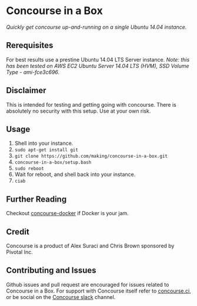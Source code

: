 # Concourse in a Box
*Quickly get concourse up-and-running on a single Ubuntu 14.04 instance.*

## Rerequisites
For best results use a prestine Ubuntu 14.04 LTS Server instance.
*Note: this has been tested on AWS EC2 Ubuntu Server 14.04 LTS (HVM), SSD Volume Type - ami-fce3c696.*

## Disclaimer
This is intended for testing and getting going with concourse.
There is absolutely no security with this setup.
Use at your own risk.

## Usage
1. Shell into your instance.
1. `sudo apt-get install git`
1. `git clone https://github.com/making/concourse-in-a-box.git`
1. `concourse-in-a-box/setup.bash`
1. `sudo reboot`
1. Wait for reboot, and shell back into your instance.
1. `ciab`

## Further Reading
Checkout [concourse-docker](https://github.com/motevets/concourse-docker) if Docker is your jam.

## Credit
Concourse is a product of Alex Suraci and Chris Brown sponsored by Pivotal Inc.

## Contributing and Issues
Github issues and pull request are encouraged for issues related to Concourse in a Box.
For support with Concourse itself refer to [concourse.ci](http://concourse.ci), or be social on the [Concourse slack] channel.

[concourse.ci]: http://concourse.ci/
[Concourse slack]: http://slack.concourse.ci/
